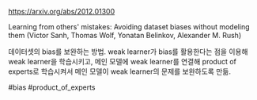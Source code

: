 https://arxiv.org/abs/2012.01300

Learning from others' mistakes: Avoiding dataset biases without modeling
  them (Victor Sanh, Thomas Wolf, Yonatan Belinkov, Alexander M. Rush)

데이터셋의 bias를 보완하는 방법. weak learner가 bias를 활용한다는 점을 이용해 weak learner을 학습시키고, 메인 모델에 weak learner를 연결해 product of experts로 학습시켜서 메인 모델이 weak learner의 문제를 보완하도록 만듦.

#bias #product_of_experts